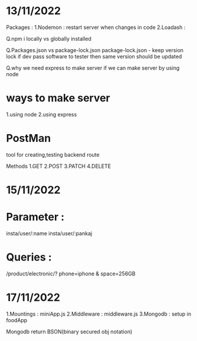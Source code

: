 
13/11/2022
===============================
Packages :
1.Nodemon : restart server when changes in code
2.Loadash  :

Q.npm i locally vs globally installed


Q.Packages.json vs package-lock.json
package-lock.json - keep version lock if dev pass software to tester then same version should be updated



Q.why we need express to make server if we can make server by using node

# ways to make server
1.using node
2.using express


# PostMan 
tool for creating,testing backend route

Methods 
1.GET
2.POST
3.PATCH
4.DELETE


15/11/2022
===============================

# Parameter   :  
insta/user/:name
insta/user/:pankaj

# Queries     :  
/product/electronic/? phone=iphone & space=256GB


17/11/2022
===============================
1.Mountings : miniApp.js
2.Middleware : middleware.js
3.Mongodb : setup in foodApp

Mongodb return BSON(binary secured obj notation)
